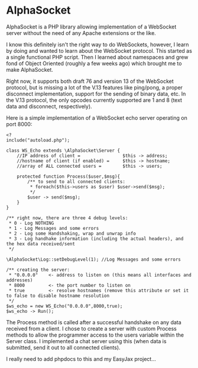 AlphaSocket
===========

AlphaSocket is a PHP library allowing implementation of a WebSocket server without the need of any Apache extensions or the like.

I know this definitely isn't the right way to do WebSockets, however, I learn by doing and wanted to learn about the WebSocket protocol.  This started as a single functional PHP script.  Then I learned about namespaces and grew fond of Object Oriented (roughly a few weeks ago) which brought me to make AlphaSocket.

Right now, it supports both draft 76 and version 13 of the WebSocket protocol, but is missing a lot of the V.13 features like ping/pong, a proper disconnect implementation, support for the sending of binary data, etc.  In the V.13 protocol, the only opcodes currently supported are 1 and 8 (text data and disconnect, respectively).

Here is a simple implementation of a WebSocket echo server operating on port 8000:

	<?
	include("autoload.php");

	class WS_Echo extends \AlphaSocket\Server {
		//IP address of client =				$this -> address;
		//hostname of client (if enabled) =		$this -> hostname;
		//array of ALL connected users = 		$this -> users;
		
		protected function Process($user,$msg){
			/** to send to all connected clients:
			 * foreach($this->users as $user) $user->send($msg);
			 */
			$user -> send($msg);
		}
	}

	/** right now, there are three 4 debug levels:
	 * 0 - Log NOTHING
	 * 1 - Log Messages and some errors
	 * 2 - Log some Handshaking, wrap and unwrap info
	 * 3 - Log handhake information (including the actual headers), and the hex data received/sent
	 */
	 
	\AlphaSocket\Log::setDebugLevel(1);	//Log Messages and some errors

	/** creating the server:
	 * "0.0.0.0"	<- address to listen on (this means all interfaces and addresses)
	 * 8000			<- the port number to listen on
	 * true			<- resolve hostnames (remove this attribute or set it to false to disable hostname resolution
	 */
	$ws_echo = new WS_Echo("0.0.0.0",8000,true);
	$ws_echo -> Run();

The Process method is called after a successful handshake on any data received from a client.  I chose to create a server with custom Process methods to allow the programmer access to the users variable within the Server class.  I implemented a chat server using this (when data is submitted, send it out to all connected clients).

I really need to add phpdocs to this and my EasyJax project...